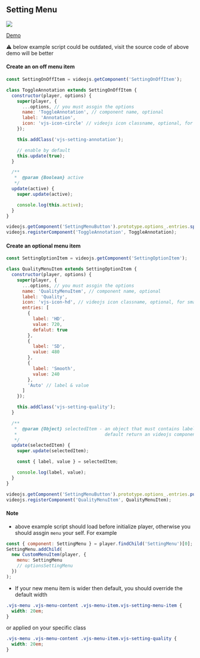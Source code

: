 ## Setting Menu

<img src="../screenshot/setting-menu.png">

[Demo](https://pong420.github.io/videojs-plus/examples/setting-menu.html)

:warning: below example script could be outdated, visit the source code of above demo will be better

#### Create an on off menu item

```js
const SettingOnOffItem = videojs.getComponent('SettingOnOffItem');

class ToggleAnnotation extends SettingOnOffItem {
  constructor(player, options) {
    super(player, {
      ...options, // you must assgin the options
      name: 'ToggleAnnotation', // component name, optional
      label: 'Annotation',
      icon: 'vjs-icon-circle' // videojs icon classname, optional, for small screen
    });

    this.addClass('vjs-setting-annotation');

    // enable by default
    this.update(true);
  }

  /**
   *  @param {Boolean} active
   */
  update(active) {
    super.update(active);

    console.log(this.active);
  }
}

videojs.getComponent('SettingMenuButton').prototype.options_.entries.splice(0, 0, 'ToggleAnnotation');
videojs.registerComponent('ToggleAnnotation', ToggleAnnotation);
```

#### Create an optional menu item

```js
const SettingOptionItem = videojs.getComponent('SettingOptionItem');

class QualityMenuItem extends SettingOptionItem {
  constructor(player, options) {
    super(player, {
      ...options, // you must assgin the options
      name: 'QualityMenuItem', // component name, optional
      label: 'Quality',
      icon: 'vjs-icon-hd', // videojs icon classname, optional, for small screen
      entries: [
        {
          label: 'HD',
          value: 720,
          defalut: true
        },
        {
          label: 'SD',
          value: 480
        },
        {
          label: 'Smooth',
          value: 240
        },
        'Auto' // label & value
      ]
    });

    this.addClass('vjs-setting-quality');
  }

  /**
   *  @param {Object} selectedItem - an object that must contains label and value attributes
   *                                 default return an videojs component {SettingSubMenuItem}
   */
  update(selectedItem) {
    super.update(selectedItem);

    const { label, value } = selectedItem;

    console.log(label, value);
  }
}

videojs.getComponent('SettingMenuButton').prototype.options_.entries.push('QualityMenuItem');
videojs.registerComponent('QualityMenuItem', QualityMenuItem);
```

#### Note

- above example script should load before initialize player, otherwise you should assgin `menu` your self. For example

```js
const { component: SettingMenu } = player.findChild('SettingMenu')[0];
SettingMenu.addChild(
  new CustomMenuItem(player, {
    menu: SettingMenu
    // optionsSettingMenu
  })
);
```

- If your new menu item is wider then default, you should override the default width

```css
.vjs-menu .vjs-menu-content .vjs-menu-item.vjs-setting-menu-item {
  width: 20em;
}
```

or applied on your specific class

```css
.vjs-menu .vjs-menu-content .vjs-menu-item.vjs-setting-quality {
  width: 20em;
}
```
